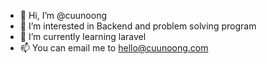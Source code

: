 - 👋 Hi, I’m @cuunoong
- 👀 I’m interested in Backend and problem solving program
- 🌱 I’m currently learning laravel 
- 📫 You can email me to hello@cuunoong.com

<!---
cuunoong/cuunoong is a ✨ special ✨ repository because its `README.md` (this file) appears on your GitHub profile.
You can click the Preview link to take a look at your changes.
--->

